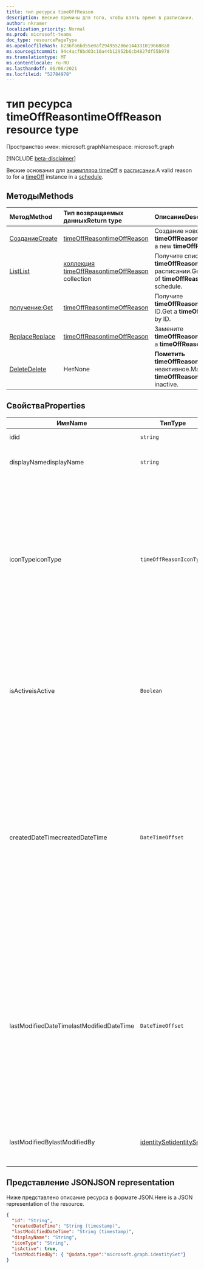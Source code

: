 ```yaml
---
title: тип ресурса timeOffReason
description: Веские причины для того, чтобы взять время в расписании.
author: nkramer
localization_priority: Normal
ms.prod: microsoft-teams
doc_type: resourcePageType
ms.openlocfilehash: b236fa6bd55e0af294955286e1443310196688a8
ms.sourcegitcommit: 94c4acf8bd03c10a44b12952b6cb4827df55b978
ms.translationtype: MT
ms.contentlocale: ru-RU
ms.lasthandoff: 06/06/2021
ms.locfileid: "52784978"
---
```

# <a name="timeoffreason-resource-type"></a><span data-ttu-id="f0c35-103">тип ресурса timeOffReason</span><span class="sxs-lookup"><span data-stu-id="f0c35-103">timeOffReason resource type</span></span>

<span data-ttu-id="f0c35-104">Пространство имен: microsoft.graph</span><span class="sxs-lookup"><span data-stu-id="f0c35-104">Namespace: microsoft.graph</span></span>

[!INCLUDE [beta-disclaimer](../../includes/beta-disclaimer.md)]

<span data-ttu-id="f0c35-105">Веские основания для [экземпляра timeOff](timeoff.md) в [расписании](schedule.md).</span><span class="sxs-lookup"><span data-stu-id="f0c35-105">A valid reason to for a [timeOff](timeoff.md) instance in a [schedule](schedule.md).</span></span>

## <a name="methods"></a><span data-ttu-id="f0c35-106">Методы</span><span class="sxs-lookup"><span data-stu-id="f0c35-106">Methods</span></span>

| <span data-ttu-id="f0c35-107">Метод</span><span class="sxs-lookup"><span data-stu-id="f0c35-107">Method</span></span>       | <span data-ttu-id="f0c35-108">Тип возвращаемых данных</span><span class="sxs-lookup"><span data-stu-id="f0c35-108">Return type</span></span>  |<span data-ttu-id="f0c35-109">Описание</span><span class="sxs-lookup"><span data-stu-id="f0c35-109">Description</span></span>|
|:---------------|:--------|:----------|
|[<span data-ttu-id="f0c35-110">Создание</span><span class="sxs-lookup"><span data-stu-id="f0c35-110">Create</span></span>](../api/schedule-post-timeoffreasons.md) | [<span data-ttu-id="f0c35-111">timeOffReason</span><span class="sxs-lookup"><span data-stu-id="f0c35-111">timeOffReason</span></span>](timeoffreason.md) | <span data-ttu-id="f0c35-112">Создание нового **timeOffReason**.</span><span class="sxs-lookup"><span data-stu-id="f0c35-112">Create a new **timeOffReason**.</span></span>|
|[<span data-ttu-id="f0c35-113">List</span><span class="sxs-lookup"><span data-stu-id="f0c35-113">List</span></span>](../api/schedule-list-timeoffreasons.md) | <span data-ttu-id="f0c35-114">[коллекция timeOffReason](timeoffreason.md)</span><span class="sxs-lookup"><span data-stu-id="f0c35-114">[timeOffReason](timeoffreason.md) collection</span></span> | <span data-ttu-id="f0c35-115">Получите список **timeOffReason в** расписании.</span><span class="sxs-lookup"><span data-stu-id="f0c35-115">Get the list of **timeOffReason** in a schedule.</span></span>|
|<span data-ttu-id="f0c35-116">[получение](../api/timeoffreason-get.md);</span><span class="sxs-lookup"><span data-stu-id="f0c35-116">[Get](../api/timeoffreason-get.md)</span></span> | [<span data-ttu-id="f0c35-117">timeOffReason</span><span class="sxs-lookup"><span data-stu-id="f0c35-117">timeOffReason</span></span>](timeoffreason.md) | <span data-ttu-id="f0c35-118">Получите **timeOffReason по** ID.</span><span class="sxs-lookup"><span data-stu-id="f0c35-118">Get a **timeOffReason** by ID.</span></span>|
|[<span data-ttu-id="f0c35-119">Replace</span><span class="sxs-lookup"><span data-stu-id="f0c35-119">Replace</span></span>](../api/timeoffreason-put.md) | [<span data-ttu-id="f0c35-120">timeOffReason</span><span class="sxs-lookup"><span data-stu-id="f0c35-120">timeOffReason</span></span>](timeoffreason.md) | <span data-ttu-id="f0c35-121">Замените **timeOffReason**.</span><span class="sxs-lookup"><span data-stu-id="f0c35-121">Replace a **timeOffReason**.</span></span>|
|[<span data-ttu-id="f0c35-122">Delete</span><span class="sxs-lookup"><span data-stu-id="f0c35-122">Delete</span></span>](../api/timeoffreason-delete.md) | <span data-ttu-id="f0c35-123">Нет</span><span class="sxs-lookup"><span data-stu-id="f0c35-123">None</span></span> | <span data-ttu-id="f0c35-124">**Пометить timeOffReason** как неактивное.</span><span class="sxs-lookup"><span data-stu-id="f0c35-124">Mark a **timeOffReason** as inactive.</span></span>|

## <a name="properties"></a><span data-ttu-id="f0c35-125">Свойства</span><span class="sxs-lookup"><span data-stu-id="f0c35-125">Properties</span></span>
|<span data-ttu-id="f0c35-126">Имя</span><span class="sxs-lookup"><span data-stu-id="f0c35-126">Name</span></span>          |<span data-ttu-id="f0c35-127">Тип</span><span class="sxs-lookup"><span data-stu-id="f0c35-127">Type</span></span>           |<span data-ttu-id="f0c35-128">Описание</span><span class="sxs-lookup"><span data-stu-id="f0c35-128">Description</span></span>                                                                                 |
|--------------|---------------|--------------------------------------------------------------------------------------------|
| <span data-ttu-id="f0c35-129">id</span><span class="sxs-lookup"><span data-stu-id="f0c35-129">id</span></span>            |`string`      |<span data-ttu-id="f0c35-130">ID **timeOffReason**.</span><span class="sxs-lookup"><span data-stu-id="f0c35-130">ID of the **timeOffReason**.</span></span>|
| <span data-ttu-id="f0c35-131">displayName</span><span class="sxs-lookup"><span data-stu-id="f0c35-131">displayName</span></span>               | `string`                  | <span data-ttu-id="f0c35-132">Имя **timeOffReason**.</span><span class="sxs-lookup"><span data-stu-id="f0c35-132">The name of the **timeOffReason**.</span></span> <span data-ttu-id="f0c35-133">Обязательный.</span><span class="sxs-lookup"><span data-stu-id="f0c35-133">Required.</span></span> |
| <span data-ttu-id="f0c35-134">iconType</span><span class="sxs-lookup"><span data-stu-id="f0c35-134">iconType</span></span> | `timeOffReasonIconType`   | <span data-ttu-id="f0c35-135">Поддерживаемые типы значков: нет; автомобиль; календарь; запуск; плоскости; firstAid; врач; notWorking; часы; juryDuty; глобус; чашка; телефон; погода; зонт; piggyBank; собака; торт; trafficCone; пин-код; солнечный.</span><span class="sxs-lookup"><span data-stu-id="f0c35-135">Supported icon types: none; car; calendar; running; plane; firstAid; doctor; notWorking; clock; juryDuty; globe; cup; phone; weather; umbrella; piggyBank; dog; cake; trafficCone; pin; sunny.</span></span> <span data-ttu-id="f0c35-136">Обязательный.</span><span class="sxs-lookup"><span data-stu-id="f0c35-136">Required.</span></span> |
| <span data-ttu-id="f0c35-137">isActive</span><span class="sxs-lookup"><span data-stu-id="f0c35-137">isActive</span></span>          |`Boolean`      | <span data-ttu-id="f0c35-138">Указывает, можно ли **использовать timeOffReason** при создании новых сущностям или обновлении существующих.</span><span class="sxs-lookup"><span data-stu-id="f0c35-138">Indicates whether the **timeOffReason** can be used when creating new entities or updating existing ones.</span></span> <span data-ttu-id="f0c35-139">Обязательный.</span><span class="sxs-lookup"><span data-stu-id="f0c35-139">Required.</span></span> |
| <span data-ttu-id="f0c35-140">createdDateTime</span><span class="sxs-lookup"><span data-stu-id="f0c35-140">createdDateTime</span></span>       |`DateTimeOffset`        |<span data-ttu-id="f0c35-141">Штамп времени, на котором на **этот раз был созданOffReason.**</span><span class="sxs-lookup"><span data-stu-id="f0c35-141">The time stamp on which this **timeOffReason** was first created.</span></span> <span data-ttu-id="f0c35-142">Тип Timestamp представляет сведения о времени и дате с использованием формата ISO 8601 (всегда применяется формат UTC).</span><span class="sxs-lookup"><span data-stu-id="f0c35-142">The Timestamp type represents date and time information using ISO 8601 format and is always in UTC time.</span></span> <span data-ttu-id="f0c35-143">Например, значение полуночи 1 января 2014 г. в формате UTC: `2014-01-01T00:00:00Z`.</span><span class="sxs-lookup"><span data-stu-id="f0c35-143">For example, midnight UTC on Jan 1, 2014 is `2014-01-01T00:00:00Z`.</span></span> |
| <span data-ttu-id="f0c35-144">lastModifiedDateTime</span><span class="sxs-lookup"><span data-stu-id="f0c35-144">lastModifiedDateTime</span></span>      |`DateTimeOffset`         |<span data-ttu-id="f0c35-145">Штамп времени, на котором **в этот раз был обновленOffReason.**</span><span class="sxs-lookup"><span data-stu-id="f0c35-145">The time stamp on which this **timeOffReason** was last updated.</span></span> <span data-ttu-id="f0c35-146">Тип Timestamp представляет сведения о времени и дате с использованием формата ISO 8601 (всегда применяется формат UTC).</span><span class="sxs-lookup"><span data-stu-id="f0c35-146">The Timestamp type represents date and time information using ISO 8601 format and is always in UTC time.</span></span> <span data-ttu-id="f0c35-147">Например, значение полуночи 1 января 2014 г. в формате UTC: `2014-01-01T00:00:00Z`.</span><span class="sxs-lookup"><span data-stu-id="f0c35-147">For example, midnight UTC on Jan 1, 2014 is `2014-01-01T00:00:00Z`.</span></span> |
| <span data-ttu-id="f0c35-148">lastModifiedBy</span><span class="sxs-lookup"><span data-stu-id="f0c35-148">lastModifiedBy</span></span>        | [<span data-ttu-id="f0c35-149">identitySet</span><span class="sxs-lookup"><span data-stu-id="f0c35-149">identitySet</span></span>](identityset.md)        |<span data-ttu-id="f0c35-150">Удостоверение, которое в последний раз обновлялось **на этот разOffReason**.</span><span class="sxs-lookup"><span data-stu-id="f0c35-150">The identity that last updated this **timeOffReason**.</span></span>|

## <a name="json-representation"></a><span data-ttu-id="f0c35-151">Представление JSON</span><span class="sxs-lookup"><span data-stu-id="f0c35-151">JSON representation</span></span>

<span data-ttu-id="f0c35-152">Ниже представлено описание ресурса в формате JSON.</span><span class="sxs-lookup"><span data-stu-id="f0c35-152">Here is a JSON representation of the resource.</span></span>

<!-- {
  "blockType": "resource",
  "keyProperty": "id",
  "@odata.type": "microsoft.graph.timeOffReason",
  "baseType":"microsoft.graph.changeTrackedEntity"
}-->

```json
{
  "id": "String",
  "createdDateTime": "String (timestamp)",
  "lastModifiedDateTime": "String (timestamp)",
  "displayName": "String",
  "iconType": "String",
  "isActive": true,
  "lastModifiedBy": { "@odata.type":"microsoft.graph.identitySet"}
}
```


<!-- uuid: 8fcb5dbc-d5aa-4681-8e31-b001d5168d79
2015-10-25 14:57:30 UTC -->
<!--
{
  "type": "#page.annotation",
  "description": "timeOffReason resource",
  "keywords": "",
  "section": "documentation",
  "tocPath": "",
  "suppressions": []
}
-->


